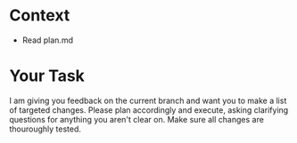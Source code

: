 # Context

- Read plan.md

# Your Task

I am giving you feedback on the current branch and want you to make a list of targeted changes. Please plan accordingly and execute, asking clarifying questions for anything you aren't clear on.
Make sure all changes are thouroughly tested. 
